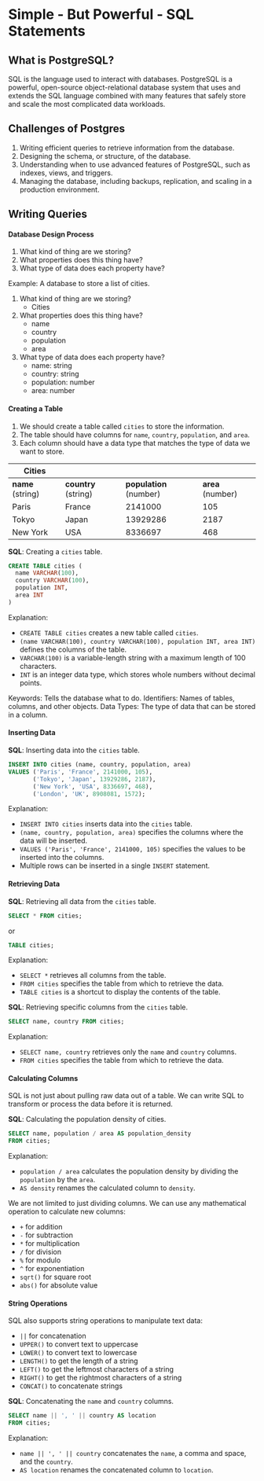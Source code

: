# Simple - But Powerful - SQL Statements

## What is PostgreSQL?

SQL is the language used to interact with databases. PostgreSQL is a powerful, open-source object-relational database system that uses and extends the SQL language combined with many features that safely store and scale the most complicated data workloads.

## Challenges of Postgres

1. Writing efficient queries to retrieve information from the database.
2. Designing the schema, or structure, of the database.
3. Understanding when to use advanced features of PostgreSQL, such as indexes, views, and triggers.
4. Managing the database, including backups, replication, and scaling in a production environment.

## Writing Queries

#### Database Design Process

1. What kind of thing are we storing?
2. What properties does this thing have?
3. What type of data does each property have?

Example: A database to store a list of cities.

1. What kind of thing are we storing?
   - Cities
2. What properties does this thing have?
   - name
   - country
   - population
   - area
3. What type of data does each property have?
   - name: string
   - country: string
   - population: number
   - area: number

#### Creating a Table

1. We should create a table called `cities` to store the information.
2. The table should have columns for `name`, `country`, `population`, and `area`.
3. Each column should have a data type that matches the type of data we want to store.

| Cities            |                      |                         |                   |
| ----------------- | -------------------- | ----------------------- | ----------------- |
| **name** (string) | **country** (string) | **population** (number) | **area** (number) |
| Paris             | France               | 2141000                 | 105               |
| Tokyo             | Japan                | 13929286                | 2187              |
| New York          | USA                  | 8336697                 | 468               |

**SQL**: Creating a `cities` table.

```sql
CREATE TABLE cities (
  name VARCHAR(100),
  country VARCHAR(100),
  population INT,
  area INT
)
```

Explanation:

- `CREATE TABLE cities` creates a new table called `cities`.
- `(name VARCHAR(100), country VARCHAR(100), population INT, area INT)` defines the columns of the table.
- `VARCHAR(100)` is a variable-length string with a maximum length of 100 characters.
- `INT` is an integer data type, which stores whole numbers without decimal points.

Keywords: Tells the database what to do.
Identifiers: Names of tables, columns, and other objects.
Data Types: The type of data that can be stored in a column.

#### Inserting Data

**SQL**: Inserting data into the `cities` table.

```sql
INSERT INTO cities (name, country, population, area)
VALUES ('Paris', 'France', 2141000, 105),
       ('Tokyo', 'Japan', 13929286, 2187),
       ('New York', 'USA', 8336697, 468),
       ('London', 'UK', 8908081, 1572);
```

Explanation:

- `INSERT INTO cities` inserts data into the `cities` table.
- `(name, country, population, area)` specifies the columns where the data will be inserted.
- `VALUES ('Paris', 'France', 2141000, 105)` specifies the values to be inserted into the columns.
- Multiple rows can be inserted in a single `INSERT` statement.

#### Retrieving Data

**SQL**: Retrieving all data from the `cities` table.

```sql
SELECT * FROM cities;
```

or

```sql
TABLE cities;
```

Explanation:

- `SELECT *` retrieves all columns from the table.
- `FROM cities` specifies the table from which to retrieve the data.
- `TABLE cities` is a shortcut to display the contents of the table.

**SQL**: Retrieving specific columns from the `cities` table.

```sql
SELECT name, country FROM cities;
```

Explanation:

- `SELECT name, country` retrieves only the `name` and `country` columns.
- `FROM cities` specifies the table from which to retrieve the data.

#### Calculating Columns

SQL is not just about pulling raw data out of a table. We can write SQL to transform or process the data before it is returned.

**SQL**: Calculating the population density of cities.

```sql
SELECT name, population / area AS population_density
FROM cities;
```

Explanation:

- `population / area` calculates the population density by dividing the `population` by the `area`.
- `AS density` renames the calculated column to `density`.

We are not limited to just dividing columns. We can use any mathematical operation to calculate new columns:

- `+` for addition
- `-` for subtraction
- `*` for multiplication
- `/` for division
- `%` for modulo
- `^` for exponentiation
- `sqrt()` for square root
- `abs()` for absolute value

#### String Operations

SQL also supports string operations to manipulate text data:

- `||` for concatenation
- `UPPER()` to convert text to uppercase
- `LOWER()` to convert text to lowercase
- `LENGTH()` to get the length of a string
- `LEFT()` to get the leftmost characters of a string
- `RIGHT()` to get the rightmost characters of a string
- `CONCAT()` to concatenate strings

**SQL**: Concatenating the `name` and `country` columns.

```sql
SELECT name || ', ' || country AS location
FROM cities;
```

Explanation:

- `name || ', ' || country` concatenates the `name`, a comma and space, and the `country`.
- `AS location` renames the concatenated column to `location`.

